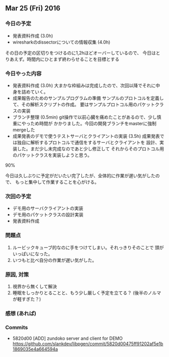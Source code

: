 

## Mar 25 (Fri) 2016

### 今日の予定

 - 発表資料作成 (3.0h)
 - wiresharkのdissectorについての情報収集 (4.0h)

その日の予定の区切りをつけるのに1,2hほどオーバーしているので、
今日はとりあえず。時間内にひとまず終わらせることを目標とする


### 今日やった内容

 - 発表資料作成 (3.0h)
   大まかな枠組みは完成したので、次回以降でそれに中身を詰めていく。
 - 成果報告のためのサンプルプログラムの準備
   サンプルのプロトコルを定義して、その解析スクリプトの作成。
   要はサンプルプロトコル用のパケットクラスの実装
 - ブランチ整理 (0.5min)
   git操作で以前心臓を痛めたことがあるので、少し慎重にやっため時間が
   かかりました。今回の開発ブランチをmasterに強制mergeした
 - 成果発表のデモで使うテストサーバとクライアントの実装 (3.5h)
   成果発表では独自に解析するプロトコルで通信をするサーバとクライアントを
   設計、実装した。まだ少し未完成なのであと少し修正して
   それからそのプロトコル用のパケットクラスを実装しようと思う。

90%

今日は久しぶりに予定がだいたい完了したが、全体的に作業が遅い気がしたので、
もっと集中して作業することを心がける。

### 次回の予定

 - デモ用のサーバクライアントの実装
 - デモ用のパケットクラスの設計実装
 - 発表資料作成


### 問題点

 1. ルービックキューブ的なのに手をつけてしまい。それっきりそのことで
    頭がいっぱいになった。
 2. いつもと比べ自分の作業が遅い気がした。

### 原因, 対策

 1. 視界から無くして解決
 2. 睡眠をしっかりとることと、もう少し厳しく予定を立てる？ (後半のノルマが軽すぎた？)

### 感想 (あれば)


### Commits

* 5820d00 [ADD] zundoko server and client for DEMO 
  https://github.com/slankdev/libpgen/commit/5820d00475ff91202af5e1b1869035e4a664594a

